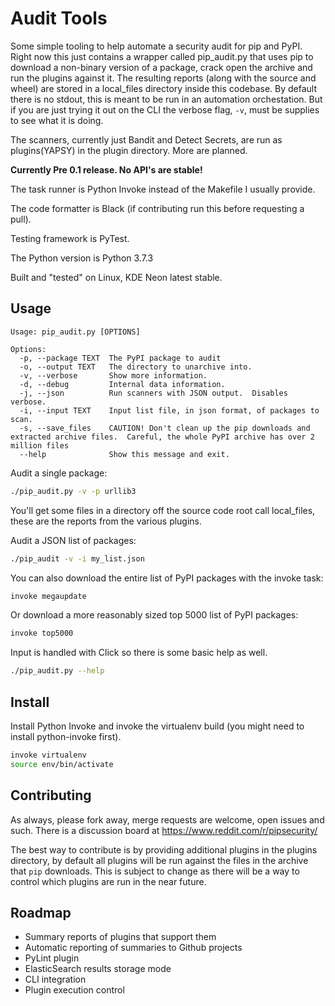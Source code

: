 Audit Tools
===========
Some simple tooling to help automate a security audit for pip and PyPI.  Right now this just contains a wrapper called pip_audit.py that uses pip to download a non-binary version of a package, crack open the archive and run the plugins against it.  The resulting reports (along with the source and wheel) are stored in a local_files directory inside this codebase.  By default there is no stdout, this is meant to be run in an automation orchestation.  But if you are just trying it out on the CLI the verbose flag, `-v`, must be supplies to see what it is doing.

The scanners, currently just Bandit and Detect Secrets, are run as plugins(YAPSY) in the plugin directory.  More are planned.

**Currently Pre 0.1 release.  No API's are stable!**

The task runner is Python Invoke instead of the Makefile I usually provide.

The code formatter is Black (if contributing run this before requesting a pull).

Testing framework is PyTest.

The Python version is Python 3.7.3

Built and "tested" on Linux, KDE Neon latest stable.

Usage
-----
```
Usage: pip_audit.py [OPTIONS]

Options:
  -p, --package TEXT  The PyPI package to audit
  -o, --output TEXT   The directory to unarchive into.
  -v, --verbose       Show more information.
  -d, --debug         Internal data information.
  -j, --json          Run scanners with JSON output.  Disables verbose.
  -i, --input TEXT    Input list file, in json format, of packages to scan.
  -s, --save_files    CAUTION! Don't clean up the pip downloads and extracted archive files.  Careful, the whole PyPI archive has over 2 million files
  --help              Show this message and exit.
```

Audit a single package:
```bash
./pip_audit.py -v -p urllib3
```
You'll get some files in a directory off the source code root call local_files, these are the reports from the various plugins.

Audit a JSON list of packages:
```bash
./pip_audit -v -i my_list.json
```

You can also download the entire list of PyPI packages with the invoke task:
```bash
invoke megaupdate
```

Or download a more reasonably sized top 5000 list of PyPI packages:
```bash
invoke top5000
```

Input is handled with Click so there is some basic help as well.
```bash
./pip_audit.py --help
```

Install
-------
Install Python Invoke and invoke the virtualenv build (you might need to install python-invoke first).
```bash
invoke virtualenv
source env/bin/activate
```

Contributing
------------
As always, please fork away, merge requests are welcome, open issues and such.  There is a discussion board at https://www.reddit.com/r/pipsecurity/

The best way to contribute is by providing additional plugins in the plugins directory, by default all plugins will be run against the files in the archive that `pip` downloads.  This is subject to change as there will be a way to control which plugins are run in the near future.

Roadmap
-------
* Summary reports of plugins that support them
* Automatic reporting of summaries to Github projects
* PyLint plugin
* ElasticSearch results storage mode
* CLI integration
* Plugin execution control
